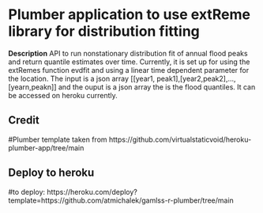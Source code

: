 # Plumber application to use extReme library for distribution fitting

<b>Description</b>
API to run nonstationary distribution fit of annual flood peaks and return quantile estimates over time. Currently, it is set up for using the extRemes function evdfit and using a linear time dependent parameter for the location. The input is a json array [[year1, peak1],[year2,peak2],...,[yearn,peakn]] and the ouput is a json array the is the flood quantiles. It can be accessed on heroku currently. 

<h2>Credit</h2>
#Plumber template taken from https://github.com/virtualstaticvoid/heroku-plumber-app/tree/main

<h2>Deploy to heroku</h2>
#to deploy: https://heroku.com/deploy?template=https://github.com/atmichalek/gamlss-r-plumber/tree/main
